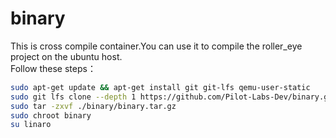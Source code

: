 # binary

This is cross compile container.You can use it to compile the roller_eye project on the ubuntu host.  
Follow these steps：

```bash
sudo apt-get update && apt-get install git git-lfs qemu-user-static
sudo git lfs clone --depth 1 https://github.com/Pilot-Labs-Dev/binary.git  
sudo tar -zxvf ./binary/binary.tar.gz  
sudo chroot binary  
su linaro  
```
